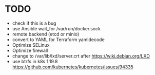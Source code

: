 # TODO

- check if this is a bug
- use Ansible wait_for /var/run/docker.sock
- remote backend (etcd or minio)
- convert to YAML for Terraform yamldecode
- Optimize SELinux
- Optimize firewall
- change to /var/lib/lxd/server.crt after https://wiki.debian.org/LXD
- use btrfs in k8s 1.19.8 https://github.com/kubernetes/kubernetes/issues/94335
